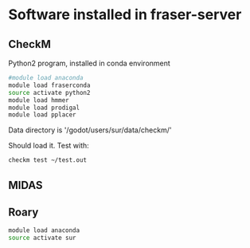 # Software installed in fraser-server

## CheckM

Python2 program, installed in conda environment

```bash
#module load anaconda
module load fraserconda
source activate python2
module load hmmer
module load prodigal
module load pplacer
```

Data directory is '/godot/users/sur/data/checkm/'

Should load it. Test with:

```bash
checkm test ~/test.out
```
## MIDAS

## Roary

```bash
module load anaconda
source activate sur
```
